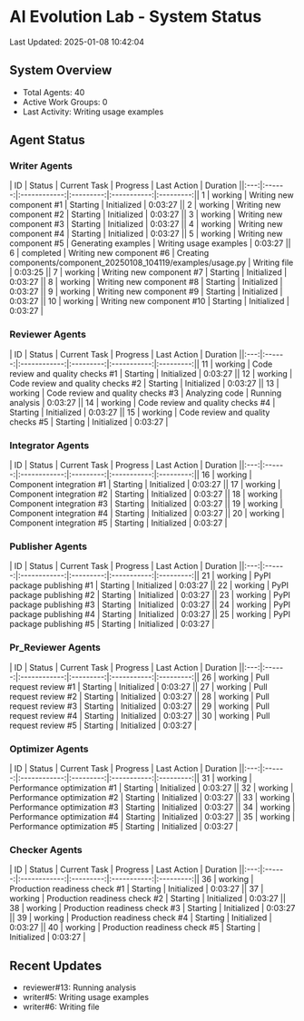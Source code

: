 # AI Evolution Lab - System Status
Last Updated: 2025-01-08 10:42:04

## System Overview
- Total Agents: 40
- Active Work Groups: 0
- Last Activity: Writing usage examples

## Agent Status

### Writer Agents
| ID | Status | Current Task | Progress | Last Action | Duration ||:---:|:------:|:------------:|:---------:|:-----------:|:---------:|| 1 | working | Writing new component #1 | Starting | Initialized | 0:03:27 || 2 | working | Writing new component #2 | Starting | Initialized | 0:03:27 || 3 | working | Writing new component #3 | Starting | Initialized | 0:03:27 || 4 | working | Writing new component #4 | Starting | Initialized | 0:03:27 || 5 | working | Writing new component #5 | Generating examples | Writing usage examples | 0:03:27 || 6 | completed | Writing new component #6 | Creating components/component_20250108_104119/examples/usage.py | Writing file | 0:03:25 || 7 | working | Writing new component #7 | Starting | Initialized | 0:03:27 || 8 | working | Writing new component #8 | Starting | Initialized | 0:03:27 || 9 | working | Writing new component #9 | Starting | Initialized | 0:03:27 || 10 | working | Writing new component #10 | Starting | Initialized | 0:03:27 |
### Reviewer Agents
| ID | Status | Current Task | Progress | Last Action | Duration ||:---:|:------:|:------------:|:---------:|:-----------:|:---------:|| 11 | working | Code review and quality checks #1 | Starting | Initialized | 0:03:27 || 12 | working | Code review and quality checks #2 | Starting | Initialized | 0:03:27 || 13 | working | Code review and quality checks #3 | Analyzing code | Running analysis | 0:03:27 || 14 | working | Code review and quality checks #4 | Starting | Initialized | 0:03:27 || 15 | working | Code review and quality checks #5 | Starting | Initialized | 0:03:27 |
### Integrator Agents
| ID | Status | Current Task | Progress | Last Action | Duration ||:---:|:------:|:------------:|:---------:|:-----------:|:---------:|| 16 | working | Component integration #1 | Starting | Initialized | 0:03:27 || 17 | working | Component integration #2 | Starting | Initialized | 0:03:27 || 18 | working | Component integration #3 | Starting | Initialized | 0:03:27 || 19 | working | Component integration #4 | Starting | Initialized | 0:03:27 || 20 | working | Component integration #5 | Starting | Initialized | 0:03:27 |
### Publisher Agents
| ID | Status | Current Task | Progress | Last Action | Duration ||:---:|:------:|:------------:|:---------:|:-----------:|:---------:|| 21 | working | PyPI package publishing #1 | Starting | Initialized | 0:03:27 || 22 | working | PyPI package publishing #2 | Starting | Initialized | 0:03:27 || 23 | working | PyPI package publishing #3 | Starting | Initialized | 0:03:27 || 24 | working | PyPI package publishing #4 | Starting | Initialized | 0:03:27 || 25 | working | PyPI package publishing #5 | Starting | Initialized | 0:03:27 |
### Pr_Reviewer Agents
| ID | Status | Current Task | Progress | Last Action | Duration ||:---:|:------:|:------------:|:---------:|:-----------:|:---------:|| 26 | working | Pull request review #1 | Starting | Initialized | 0:03:27 || 27 | working | Pull request review #2 | Starting | Initialized | 0:03:27 || 28 | working | Pull request review #3 | Starting | Initialized | 0:03:27 || 29 | working | Pull request review #4 | Starting | Initialized | 0:03:27 || 30 | working | Pull request review #5 | Starting | Initialized | 0:03:27 |
### Optimizer Agents
| ID | Status | Current Task | Progress | Last Action | Duration ||:---:|:------:|:------------:|:---------:|:-----------:|:---------:|| 31 | working | Performance optimization #1 | Starting | Initialized | 0:03:27 || 32 | working | Performance optimization #2 | Starting | Initialized | 0:03:27 || 33 | working | Performance optimization #3 | Starting | Initialized | 0:03:27 || 34 | working | Performance optimization #4 | Starting | Initialized | 0:03:27 || 35 | working | Performance optimization #5 | Starting | Initialized | 0:03:27 |
### Checker Agents
| ID | Status | Current Task | Progress | Last Action | Duration ||:---:|:------:|:------------:|:---------:|:-----------:|:---------:|| 36 | working | Production readiness check #1 | Starting | Initialized | 0:03:27 || 37 | working | Production readiness check #2 | Starting | Initialized | 0:03:27 || 38 | working | Production readiness check #3 | Starting | Initialized | 0:03:27 || 39 | working | Production readiness check #4 | Starting | Initialized | 0:03:27 || 40 | working | Production readiness check #5 | Starting | Initialized | 0:03:27 |

## Recent Updates
- reviewer#13: Running analysis
- writer#5: Writing usage examples
- writer#6: Writing file
